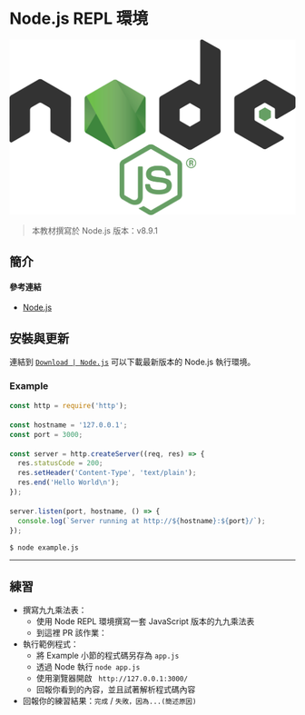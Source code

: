 #  Node.js REPL 環境

![](../img/nodejs-logo.png)

> 本教材撰寫於 Node.js 版本：v8.9.1

## 簡介

#### 參考連結
- [Node.js](https://nodejs.org/en/)

## 安裝與更新
連結到 [`Download | Node.js`](https://nodejs.org/en/download/) 可以下載最新版本的 Node.js 執行環境。

### Example

```javascript
const http = require('http');

const hostname = '127.0.0.1';
const port = 3000;

const server = http.createServer((req, res) => {
  res.statusCode = 200;
  res.setHeader('Content-Type', 'text/plain');
  res.end('Hello World\n');
});

server.listen(port, hostname, () => {
  console.log(`Server running at http://${hostname}:${port}/`);
});
```

```shell
$ node example.js
```



---

## 練習
- 撰寫九九乘法表：
  - 使用 Node REPL 環境撰寫一套 JavaScript 版本的九九乘法表
  - 到這裡 PR 該作業：
- 執行範例程式：
  - 將 Example 小節的程式碼另存為 `app.js`
  - 透過 Node 執行 `node app.js`
  - 使用瀏覽器開啟 ` http://127.0.0.1:3000/`
  - 回報你看到的內容，並且試著解析程式碼內容
- 回報你的練習結果：`完成` / `失敗，因為...(簡述原因)`